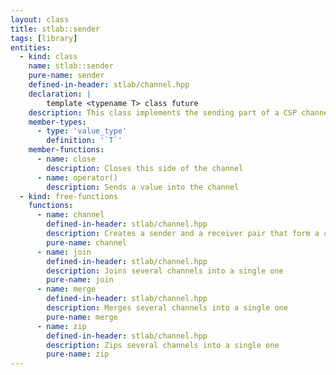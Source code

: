 ```yaml
---
layout: class
title: stlab::sender
tags: [library]
entities:
  - kind: class
    name: stlab::sender
    pure-name: sender
    defined-in-header: stlab/channel.hpp
    declaration: |
        template <typename T> class future
    description: This class implements the sending part of a CSP channel
    member-types:
      - type: 'value_type'
        definition: '`T`'
    member-functions:
      - name: close
        description: Closes this side of the channel
      - name: operator()
        description: Sends a value into the channel
  - kind: free-functions
    functions:
      - name: channel
        defined-in-header: stlab/channel.hpp
        description: Creates a sender and a receiver pair that form a channel
        pure-name: channel
      - name: join
        defined-in-header: stlab/channel.hpp
        description: Joins several channels into a single one
        pure-name: join
      - name: merge
        defined-in-header: stlab/channel.hpp
        description: Merges several channels into a single one
        pure-name: merge
      - name: zip
        defined-in-header: stlab/channel.hpp
        description: Zips several channels into a single one
        pure-name: zip
---
```

